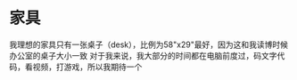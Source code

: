 # 家具

我理想的家具只有一张桌子（desk），比例为58"x29"最好，因为这和我读博时候办公室的桌子大小一致
对于我来说，我大部分的时间都在电脑前度过，码文字代码，看视频，打游戏，所以我期待一个